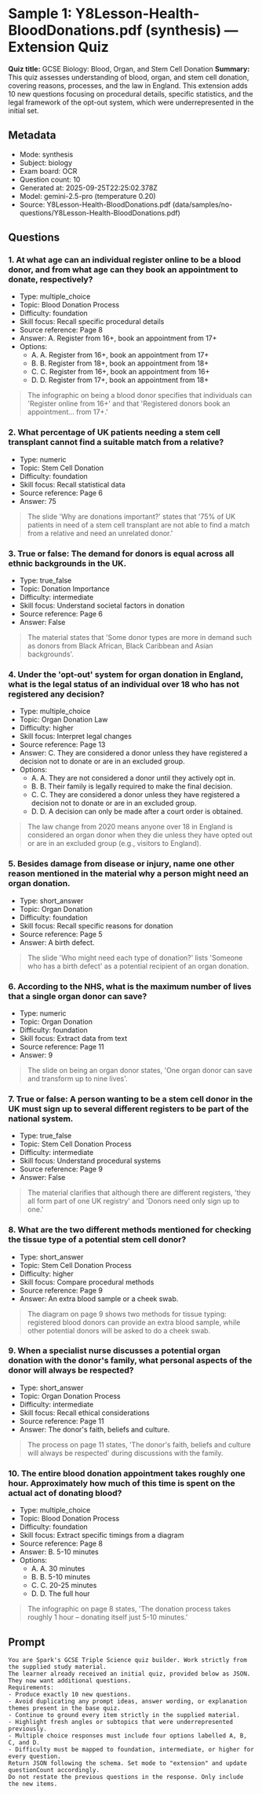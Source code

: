 # Sample 1: Y8Lesson-Health-BloodDonations.pdf (synthesis) — Extension Quiz

**Quiz title:** GCSE Biology: Blood, Organ, and Stem Cell Donation
**Summary:** This quiz assesses understanding of blood, organ, and stem cell donation, covering reasons, processes, and the law in England. This extension adds 10 new questions focusing on procedural details, specific statistics, and the legal framework of the opt-out system, which were underrepresented in the initial set.

## Metadata

- Mode: synthesis
- Subject: biology
- Exam board: OCR
- Question count: 10
- Generated at: 2025-09-25T22:25:02.378Z
- Model: gemini-2.5-pro (temperature 0.20)
- Source: Y8Lesson-Health-BloodDonations.pdf (data/samples/no-questions/Y8Lesson-Health-BloodDonations.pdf)

## Questions

### 1. At what age can an individual register online to be a blood donor, and from what age can they book an appointment to donate, respectively?

- Type: multiple_choice
- Topic: Blood Donation Process
- Difficulty: foundation
- Skill focus: Recall specific procedural details
- Source reference: Page 8
- Answer: A. Register from 16+, book an appointment from 17+
- Options:
  - A. A. Register from 16+, book an appointment from 17+
  - B. B. Register from 18+, book an appointment from 18+
  - C. C. Register from 16+, book an appointment from 16+
  - D. D. Register from 17+, book an appointment from 18+

> The infographic on being a blood donor specifies that individuals can 'Register online from 16+' and that 'Registered donors book an appointment... from 17+.'

### 2. What percentage of UK patients needing a stem cell transplant cannot find a suitable match from a relative?

- Type: numeric
- Topic: Stem Cell Donation
- Difficulty: foundation
- Skill focus: Recall statistical data
- Source reference: Page 6
- Answer: 75

> The slide 'Why are donations important?' states that '75% of UK patients in need of a stem cell transplant are not able to find a match from a relative and need an unrelated donor.'

### 3. True or false: The demand for donors is equal across all ethnic backgrounds in the UK.

- Type: true_false
- Topic: Donation Importance
- Difficulty: intermediate
- Skill focus: Understand societal factors in donation
- Source reference: Page 6
- Answer: False

> The material states that 'Some donor types are more in demand such as donors from Black African, Black Caribbean and Asian backgrounds'.

### 4. Under the 'opt-out' system for organ donation in England, what is the legal status of an individual over 18 who has not registered any decision?

- Type: multiple_choice
- Topic: Organ Donation Law
- Difficulty: higher
- Skill focus: Interpret legal changes
- Source reference: Page 13
- Answer: C. They are considered a donor unless they have registered a decision not to donate or are in an excluded group.
- Options:
  - A. A. They are not considered a donor until they actively opt in.
  - B. B. Their family is legally required to make the final decision.
  - C. C. They are considered a donor unless they have registered a decision not to donate or are in an excluded group.
  - D. D. A decision can only be made after a court order is obtained.

> The law change from 2020 means anyone over 18 in England is considered an organ donor when they die unless they have opted out or are in an excluded group (e.g., visitors to England).

### 5. Besides damage from disease or injury, name one other reason mentioned in the material why a person might need an organ donation.

- Type: short_answer
- Topic: Organ Donation
- Difficulty: foundation
- Skill focus: Recall specific reasons for donation
- Source reference: Page 5
- Answer: A birth defect.

> The slide 'Who might need each type of donation?' lists 'Someone who has a birth defect' as a potential recipient of an organ donation.

### 6. According to the NHS, what is the maximum number of lives that a single organ donor can save?

- Type: numeric
- Topic: Organ Donation
- Difficulty: foundation
- Skill focus: Extract data from text
- Source reference: Page 11
- Answer: 9

> The slide on being an organ donor states, 'One organ donor can save and transform up to nine lives'.

### 7. True or false: A person wanting to be a stem cell donor in the UK must sign up to several different registers to be part of the national system.

- Type: true_false
- Topic: Stem Cell Donation Process
- Difficulty: intermediate
- Skill focus: Understand procedural systems
- Source reference: Page 9
- Answer: False

> The material clarifies that although there are different registers, 'they all form part of one UK registry' and 'Donors need only sign up to one.'

### 8. What are the two different methods mentioned for checking the tissue type of a potential stem cell donor?

- Type: short_answer
- Topic: Stem Cell Donation Process
- Difficulty: higher
- Skill focus: Compare procedural methods
- Source reference: Page 9
- Answer: An extra blood sample or a cheek swab.

> The diagram on page 9 shows two methods for tissue typing: registered blood donors can provide an extra blood sample, while other potential donors will be asked to do a cheek swab.

### 9. When a specialist nurse discusses a potential organ donation with the donor's family, what personal aspects of the donor will always be respected?

- Type: short_answer
- Topic: Organ Donation Process
- Difficulty: intermediate
- Skill focus: Recall ethical considerations
- Source reference: Page 11
- Answer: The donor's faith, beliefs and culture.

> The process on page 11 states, 'The donor's faith, beliefs and culture will always be respected' during discussions with the family.

### 10. The entire blood donation appointment takes roughly one hour. Approximately how much of this time is spent on the actual act of donating blood?

- Type: multiple_choice
- Topic: Blood Donation Process
- Difficulty: foundation
- Skill focus: Extract specific timings from a diagram
- Source reference: Page 8
- Answer: B. 5-10 minutes
- Options:
  - A. A. 30 minutes
  - B. B. 5-10 minutes
  - C. C. 20-25 minutes
  - D. D. The full hour

> The infographic on page 8 states, 'The donation process takes roughly 1 hour – donating itself just 5-10 minutes.'

## Prompt

```
You are Spark's GCSE Triple Science quiz builder. Work strictly from the supplied study material.
The learner already received an initial quiz, provided below as JSON. They now want additional questions.
Requirements:
- Produce exactly 10 new questions.
- Avoid duplicating any prompt ideas, answer wording, or explanation themes present in the base quiz.
- Continue to ground every item strictly in the supplied material.
- Highlight fresh angles or subtopics that were underrepresented previously.
- Multiple choice responses must include four options labelled A, B, C, and D.
- Difficulty must be mapped to foundation, intermediate, or higher for every question.
Return JSON following the schema. Set mode to "extension" and update questionCount accordingly.
Do not restate the previous questions in the response. Only include the new items.
```
